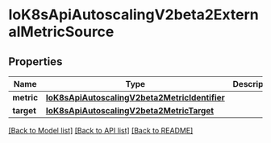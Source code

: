 # IoK8sApiAutoscalingV2beta2ExternalMetricSource

## Properties
Name | Type | Description | Notes
------------ | ------------- | ------------- | -------------
**metric** | [**IoK8sApiAutoscalingV2beta2MetricIdentifier**](IoK8sApiAutoscalingV2beta2MetricIdentifier.md) |  | 
**target** | [**IoK8sApiAutoscalingV2beta2MetricTarget**](IoK8sApiAutoscalingV2beta2MetricTarget.md) |  | 

[[Back to Model list]](../README.md#documentation-for-models) [[Back to API list]](../README.md#documentation-for-api-endpoints) [[Back to README]](../README.md)

